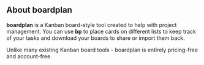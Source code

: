 **About boardplan**
-----------------------------------------------------------------------------------------------
**boardplan** is a Kanban board-style tool created to help with project management. You can use
**bp** to place cards on different lists to keep track of your tasks and download your boards
to share or import them back.

Unlike many existing Kanban board tools - boardplan is entirely pricing-free and account-free.
